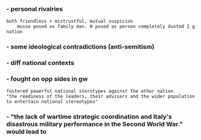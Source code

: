 ### - personal rivalries
	both friendless + mistrustful, mutual suspicion
		musso posed as family man. H posed as person completely dvoted 2 g nation
### - some ideological contradictions (anti-semitism)
### - diff national contexts
### - fought on opp sides in gw
	fostered powerful national sterotypes against the other nation
	"the readiness of the leaders, their advisers and the wider population to entertain national stereotypes"

### - "the lack of wartime strategic coordination and Italy's disastrous military performance in the Second World War." would lead to
